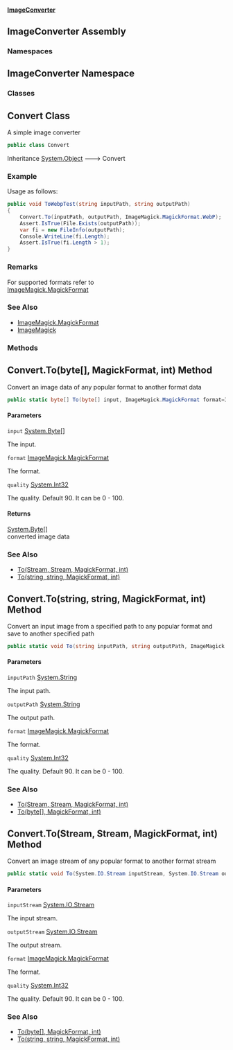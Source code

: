 #### [ImageConverter](index.md 'index')

## ImageConverter Assembly
### Namespaces

<a name='ImageConverter'></a>

## ImageConverter Namespace
### Classes

<a name='ImageConverter.Convert'></a>

## Convert Class

A simple image converter

```csharp
public class Convert
```

Inheritance [System.Object](https://docs.microsoft.com/en-us/dotnet/api/System.Object 'System.Object') &#129106; Convert

### Example
  
Usage as follows:  
  
```csharp  
public void ToWebpTest(string inputPath, string outputPath)  
{  
    Convert.To(inputPath, outputPath, ImageMagick.MagickFormat.WebP);  
    Assert.IsTrue(File.Exists(outputPath));  
    var fi = new FileInfo(outputPath);  
    Console.WriteLine(fi.Length);  
    Assert.IsTrue(fi.Length > 1);  
}  
```

### Remarks
For supported formats refer to   
[ImageMagick.MagickFormat](https://docs.microsoft.com/en-us/dotnet/api/ImageMagick.MagickFormat 'ImageMagick.MagickFormat')

### See Also
- [ImageMagick.MagickFormat](https://docs.microsoft.com/en-us/dotnet/api/ImageMagick.MagickFormat 'ImageMagick.MagickFormat')
- [ImageMagick](https://docs.microsoft.com/en-us/dotnet/api/ImageMagick 'ImageMagick')
### Methods

<a name='ImageConverter.Convert.To(byte[],ImageMagick.MagickFormat,int)'></a>

## Convert.To(byte[], MagickFormat, int) Method

Convert an image data of any popular format to another format data

```csharp
public static byte[] To(byte[] input, ImageMagick.MagickFormat format=ImageMagick.MagickFormat.Png, int quality=90);
```
#### Parameters

<a name='ImageConverter.Convert.To(byte[],ImageMagick.MagickFormat,int).input'></a>

`input` [System.Byte](https://docs.microsoft.com/en-us/dotnet/api/System.Byte 'System.Byte')[[]](https://docs.microsoft.com/en-us/dotnet/api/System.Array 'System.Array')

The input.

<a name='ImageConverter.Convert.To(byte[],ImageMagick.MagickFormat,int).format'></a>

`format` [ImageMagick.MagickFormat](https://docs.microsoft.com/en-us/dotnet/api/ImageMagick.MagickFormat 'ImageMagick.MagickFormat')

The format.

<a name='ImageConverter.Convert.To(byte[],ImageMagick.MagickFormat,int).quality'></a>

`quality` [System.Int32](https://docs.microsoft.com/en-us/dotnet/api/System.Int32 'System.Int32')

The quality. Default 90. It can be 0 - 100.

#### Returns
[System.Byte](https://docs.microsoft.com/en-us/dotnet/api/System.Byte 'System.Byte')[[]](https://docs.microsoft.com/en-us/dotnet/api/System.Array 'System.Array')  
converted image data

### See Also
- [To(Stream, Stream, MagickFormat, int)](index.md#ImageConverter.Convert.To(System.IO.Stream,System.IO.Stream,ImageMagick.MagickFormat,int) 'ImageConverter.Convert.To(System.IO.Stream, System.IO.Stream, ImageMagick.MagickFormat, int)')
- [To(string, string, MagickFormat, int)](index.md#ImageConverter.Convert.To(string,string,ImageMagick.MagickFormat,int) 'ImageConverter.Convert.To(string, string, ImageMagick.MagickFormat, int)')

<a name='ImageConverter.Convert.To(string,string,ImageMagick.MagickFormat,int)'></a>

## Convert.To(string, string, MagickFormat, int) Method

Convert an input image from a specified path to any popular format and save to another specified path

```csharp
public static void To(string inputPath, string outputPath, ImageMagick.MagickFormat format=ImageMagick.MagickFormat.Png, int quality=90);
```
#### Parameters

<a name='ImageConverter.Convert.To(string,string,ImageMagick.MagickFormat,int).inputPath'></a>

`inputPath` [System.String](https://docs.microsoft.com/en-us/dotnet/api/System.String 'System.String')

The input path.

<a name='ImageConverter.Convert.To(string,string,ImageMagick.MagickFormat,int).outputPath'></a>

`outputPath` [System.String](https://docs.microsoft.com/en-us/dotnet/api/System.String 'System.String')

The output path.

<a name='ImageConverter.Convert.To(string,string,ImageMagick.MagickFormat,int).format'></a>

`format` [ImageMagick.MagickFormat](https://docs.microsoft.com/en-us/dotnet/api/ImageMagick.MagickFormat 'ImageMagick.MagickFormat')

The format.

<a name='ImageConverter.Convert.To(string,string,ImageMagick.MagickFormat,int).quality'></a>

`quality` [System.Int32](https://docs.microsoft.com/en-us/dotnet/api/System.Int32 'System.Int32')

The quality. Default 90. It can be 0 - 100.

### See Also
- [To(Stream, Stream, MagickFormat, int)](index.md#ImageConverter.Convert.To(System.IO.Stream,System.IO.Stream,ImageMagick.MagickFormat,int) 'ImageConverter.Convert.To(System.IO.Stream, System.IO.Stream, ImageMagick.MagickFormat, int)')
- [To(byte[], MagickFormat, int)](index.md#ImageConverter.Convert.To(byte[],ImageMagick.MagickFormat,int) 'ImageConverter.Convert.To(byte[], ImageMagick.MagickFormat, int)')

<a name='ImageConverter.Convert.To(System.IO.Stream,System.IO.Stream,ImageMagick.MagickFormat,int)'></a>

## Convert.To(Stream, Stream, MagickFormat, int) Method

Convert an image stream of any popular format to another format stream

```csharp
public static void To(System.IO.Stream inputStream, System.IO.Stream outputStream, ImageMagick.MagickFormat format=ImageMagick.MagickFormat.Png, int quality=90);
```
#### Parameters

<a name='ImageConverter.Convert.To(System.IO.Stream,System.IO.Stream,ImageMagick.MagickFormat,int).inputStream'></a>

`inputStream` [System.IO.Stream](https://docs.microsoft.com/en-us/dotnet/api/System.IO.Stream 'System.IO.Stream')

The input stream.

<a name='ImageConverter.Convert.To(System.IO.Stream,System.IO.Stream,ImageMagick.MagickFormat,int).outputStream'></a>

`outputStream` [System.IO.Stream](https://docs.microsoft.com/en-us/dotnet/api/System.IO.Stream 'System.IO.Stream')

The output stream.

<a name='ImageConverter.Convert.To(System.IO.Stream,System.IO.Stream,ImageMagick.MagickFormat,int).format'></a>

`format` [ImageMagick.MagickFormat](https://docs.microsoft.com/en-us/dotnet/api/ImageMagick.MagickFormat 'ImageMagick.MagickFormat')

The format.

<a name='ImageConverter.Convert.To(System.IO.Stream,System.IO.Stream,ImageMagick.MagickFormat,int).quality'></a>

`quality` [System.Int32](https://docs.microsoft.com/en-us/dotnet/api/System.Int32 'System.Int32')

The quality. Default 90. It can be 0 - 100.

### See Also
- [To(byte[], MagickFormat, int)](index.md#ImageConverter.Convert.To(byte[],ImageMagick.MagickFormat,int) 'ImageConverter.Convert.To(byte[], ImageMagick.MagickFormat, int)')
- [To(string, string, MagickFormat, int)](index.md#ImageConverter.Convert.To(string,string,ImageMagick.MagickFormat,int) 'ImageConverter.Convert.To(string, string, ImageMagick.MagickFormat, int)')